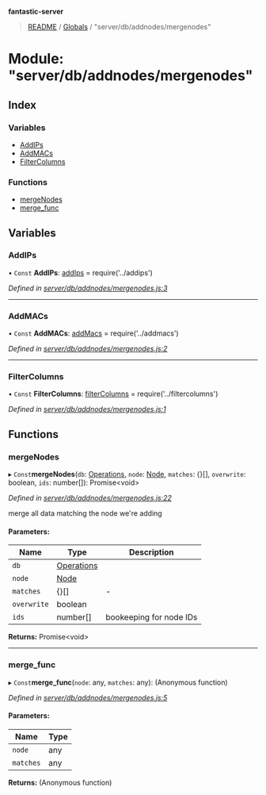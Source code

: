 **fantastic-server**

> [README](../README.md) / [Globals](../globals.md) / "server/db/addnodes/mergenodes"

# Module: "server/db/addnodes/mergenodes"

## Index

### Variables

* [AddIPs](_server_db_addnodes_mergenodes_.md#addips)
* [AddMACs](_server_db_addnodes_mergenodes_.md#addmacs)
* [FilterColumns](_server_db_addnodes_mergenodes_.md#filtercolumns)

### Functions

* [mergeNodes](_server_db_addnodes_mergenodes_.md#mergenodes)
* [merge\_func](_server_db_addnodes_mergenodes_.md#merge_func)

## Variables

### AddIPs

• `Const` **AddIPs**: [addIps](_server_db_addips_.md#addips) = require('../addips')

*Defined in [server/db/addnodes/mergenodes.js:3](https://github.com/besimorhino/project-fantastic/blob/af5d0de/server/db/addnodes/mergenodes.js#L3)*

___

### AddMACs

• `Const` **AddMACs**: [addMacs](_server_db_addmacs_.md#addmacs) = require('../addmacs')

*Defined in [server/db/addnodes/mergenodes.js:2](https://github.com/besimorhino/project-fantastic/blob/af5d0de/server/db/addnodes/mergenodes.js#L2)*

___

### FilterColumns

• `Const` **FilterColumns**: [filterColumns](_server_db_filtercolumns_.md#filtercolumns) = require('../filtercolumns')

*Defined in [server/db/addnodes/mergenodes.js:1](https://github.com/besimorhino/project-fantastic/blob/af5d0de/server/db/addnodes/mergenodes.js#L1)*

## Functions

### mergeNodes

▸ `Const`**mergeNodes**(`db`: [Operations](_packages_fantastic_utils_db_types_d_.md#operations), `node`: [Node](_server_db_types_d_.md#node), `matches`: {}[], `overwrite`: boolean, `ids`: number[]): Promise\<void>

*Defined in [server/db/addnodes/mergenodes.js:22](https://github.com/besimorhino/project-fantastic/blob/af5d0de/server/db/addnodes/mergenodes.js#L22)*

merge all data matching the node we're adding

#### Parameters:

Name | Type | Description |
------ | ------ | ------ |
`db` | [Operations](_packages_fantastic_utils_db_types_d_.md#operations) |  |
`node` | [Node](_server_db_types_d_.md#node) |  |
`matches` | {}[] | - |
`overwrite` | boolean |  |
`ids` | number[] | bookeeping for node IDs  |

**Returns:** Promise\<void>

___

### merge\_func

▸ `Const`**merge_func**(`node`: any, `matches`: any): (Anonymous function)

*Defined in [server/db/addnodes/mergenodes.js:5](https://github.com/besimorhino/project-fantastic/blob/af5d0de/server/db/addnodes/mergenodes.js#L5)*

#### Parameters:

Name | Type |
------ | ------ |
`node` | any |
`matches` | any |

**Returns:** (Anonymous function)
